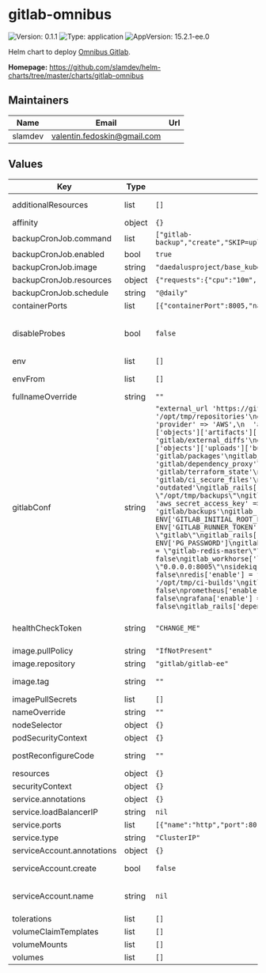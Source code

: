 # gitlab-omnibus

![Version: 0.1.1](https://img.shields.io/badge/Version-0.1.1-informational?style=flat-square) ![Type: application](https://img.shields.io/badge/Type-application-informational?style=flat-square) ![AppVersion: 15.2.1-ee.0](https://img.shields.io/badge/AppVersion-15.2.1--ee.0-informational?style=flat-square)

Helm chart to deploy [Omnibus Gitlab](https://docs.gitlab.com/omnibus/).

**Homepage:** <https://github.com/slamdev/helm-charts/tree/master/charts/gitlab-omnibus>

## Maintainers

| Name | Email | Url |
| ---- | ------ | --- |
| slamdev | <valentin.fedoskin@gmail.com> |  |

## Values

| Key | Type | Default | Description |
|-----|------|---------|-------------|
| additionalResources | list | `[]` | list of additional resources to create (are processed via `tpl` function) |
| affinity | object | `{}` | affinity for scheduler pod assignment |
| backupCronJob.command | list | `["gitlab-backup","create","SKIP=uploads,builds,artifacts,terraform_state,registry,pages,packages","GZIP_RSYNCABLE=yes","STRATEGY=copy"]` | command to execute in gitlab container |
| backupCronJob.enabled | bool | `true` | enable scheduled backups |
| backupCronJob.image | string | `"daedalusproject/base_kubectl"` | image |
| backupCronJob.resources | object | `{"requests":{"cpu":"10m","memory":"32Mi"}}` | custom resource configuration |
| backupCronJob.schedule | string | `"@daily"` | how often to run backaup job |
| containerPorts | list | `[{"containerPort":8005,"name":"http"},{"containerPort":22,"name":"ssh"}]` | ports exposed by the container |
| disableProbes | bool | `false` | flag to disable livenessProbe/readinessProbe/startupProbe probes; turn on before restoring from backup |
| env | list | `[]` | environment variables for the container |
| envFrom | list | `[]` | environment variable sources for the container |
| fullnameOverride | string | `""` | full name of the chart. |
| gitlabConf | string | `"external_url 'https://gitlab.example.com'\ngitlab_rails['gitlab_repository_downloads_path'] = '/opt/tmp/repositories'\ngitlab_rails['object_store']['enabled'] = true\ngitlab_rails['object_store']['connection'] = {\n  'provider' => 'AWS',\n  'aws_access_key_id' => 'XXX',\n  'aws_secret_access_key' => 'XXX',\n}\ngitlab_rails['object_store']['objects']['artifacts']['bucket'] = 'gitlab/artifacts'\ngitlab_rails['object_store']['objects']['external_diffs']['bucket'] = 'gitlab/external_diffs'\ngitlab_rails['object_store']['objects']['lfs']['bucket'] = 'gitlab/lfs'\ngitlab_rails['object_store']['objects']['uploads']['bucket'] = 'gitlab/uploads'\ngitlab_rails['object_store']['objects']['packages']['bucket'] = 'gitlab/packages'\ngitlab_rails['object_store']['objects']['dependency_proxy']['bucket'] = 'gitlab/dependency_proxy'\ngitlab_rails['object_store']['objects']['terraform_state']['bucket'] = 'gitlab/terraform_state'\ngitlab_rails['object_store']['objects']['ci_secure_files']['bucket'] = 'gitlab/ci_secure_files'\ngitlab_rails['external_diffs_enabled'] = true\ngitlab_rails['external_diffs_when'] = 'outdated'\ngitlab_rails['shared_path'] = '/opt/tmp/shared'\ngitlab_rails['backup_path'] = \"/opt/tmp/backups\"\ngitlab_rails['backup_upload_connection'] = {\n  'provider' => 'AWS',\n  'aws_access_key_id' => 'XXX',\n  'aws_secret_access_key' => 'XXX',\n}\ngitlab_rails['backup_upload_remote_directory'] = 'gitlab/backups'\ngitlab_rails['uploads_directory'] = \"/opt/tmp/uploads\"\ngitlab_rails['initial_root_password'] = ENV['GITLAB_INITIAL_ROOT_PASSWORD']\ngitlab_rails['initial_shared_runners_registration_token'] = ENV['GITLAB_RUNNER_TOKEN']\ngitlab_rails['db_adapter'] = \"postgresql\"\ngitlab_rails['db_database'] = \"gitlab\"\ngitlab_rails['db_username'] = ENV['PG_USER']\ngitlab_rails['db_password'] = ENV['PG_PASSWORD']\ngitlab_rails['db_host'] = \"gitlab-postgres\"\ngitlab_rails['db_port'] = 5432\ngitlab_rails['redis_host'] = \"gitlab-redis-master\"\ngitlab_rails['redis_port'] = 6379\ngitlab_rails['registry_enabled'] = false\nregistry['enable'] = false\ngitlab_workhorse['listen_network'] = \"tcp\"\ngitlab_workhorse['listen_addr'] = \"0.0.0.0:8005\"\nsidekiq['metrics_enabled'] = false\nsidekiq['health_checks_enabled'] = false\npostgresql['enable'] = false\nredis['enable'] = false\nnginx['enable'] = false\npages_nginx['enable'] = false\ngitlab_ci['builds_directory'] = '/opt/tmp/ci-builds'\ngitlab_rails['gitlab_kas_enabled'] = false\ngitlab_kas['enable'] = false\nmonitoring_role['enable'] = false\nprometheus['enable'] = false\nprometheus_monitoring['enable'] = false\nalertmanager['enable'] = false\ngrafana['enable'] = false\ngitlab_exporter['enable'] = false\ngitlab_rails['packages_enabled'] = false\ngitlab_rails['dependency_proxy_enabled'] = false"` | config for gitlab.rb; default values: https://gitlab.com/gitlab-org/omnibus-gitlab/-/blob/15.2.1+ce.0/files/gitlab-config-template/gitlab.rb.template |
| healthCheckToken | string | `"CHANGE_ME"` | predefined health check token for status probes; should be changed to a random value |
| image.pullPolicy | string | `"IfNotPresent"` | image pull policy |
| image.repository | string | `"gitlab/gitlab-ee"` | image repository |
| image.tag | string | `""` | image tag (chart's appVersion value will be used if not set) |
| imagePullSecrets | list | `[]` | image pull secret for private images |
| nameOverride | string | `""` | override name of the chart |
| nodeSelector | object | `{}` | node for scheduler pod assignment |
| podSecurityContext | object | `{}` | specifies security settings for a pod |
| postReconfigureCode | string | `""` | ruby code block for GITLAB_POST_RECONFIGURE_CODE |
| resources | object | `{}` | custom resource configuration |
| securityContext | object | `{}` | specifies security settings for a container |
| service.annotations | object | `{}` | service annotations |
| service.loadBalancerIP | string | `nil` | load balancer IP |
| service.ports | list | `[{"name":"http","port":80,"targetPort":"http"},{"name":"ssh","port":22,"targetPort":"ssh"}]` | service ports |
| service.type | string | `"ClusterIP"` | service type |
| serviceAccount.annotations | object | `{}` | annotations to add to the service account |
| serviceAccount.create | bool | `false` | specifies whether a service account should be created |
| serviceAccount.name | string | `nil` | the name of the service account to use; if not set and create is true, a name is generated using the fullname template |
| tolerations | list | `[]` | tolerations for scheduler pod assignment |
| volumeClaimTemplates | list | `[]` | volume claim templates |
| volumeMounts | list | `[]` | additional volume mounts |
| volumes | list | `[]` | volumes |
